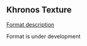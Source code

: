 ## Khronos Texture

[Format description](https://www.khronos.org/opengles/sdk/tools/KTX/file_format_spec/)

Format is under development
